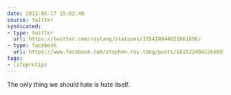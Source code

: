 ```yaml
---
date: 2013-05-17 15:02:40
source: twitter
syndicated:
- type: twitter
  url: https://twitter.com/roytang/statuses/335410044021661696/
- type: facebook
  url: https://www.facebook.com/stephen.roy.tang/posts/10152240422668912
tags:
- lifeprotips
---
```


The only thing we should hate is hate itself.